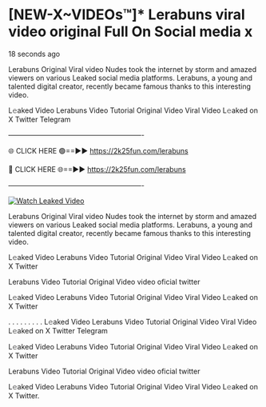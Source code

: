 # [NEW-X~VIDEOs™]* Lerabuns viral video original Full On Social media x

18 seconds ago

Lerabuns Original Viral video Nudes took the internet by storm and amazed viewers on various Leaked social media platforms. Lerabuns, a young and talented digital creator, recently became famous thanks to this interesting video.

L𝚎aked Video Lerabuns Video Tutorial Original Video Viral Video L𝚎aked on X Twitter Telegram

———————————————————-

🌐 CLICK HERE 🟢==►► https://2k25fun.com/lerabuns

🔴 CLICK HERE 🌐==►► https://2k25fun.com/lerabuns

———————————————————-

[![Watch Leaked Video](https://miro.medium.com/v2/resize:fit:828/format:webp/1*cilzJN44JGOrTw9NJCrNHA.gif "Watch Leaked Video")](https://2k25fun.com/lerabuns)

Lerabuns Original Viral video Nudes took the internet by storm and amazed viewers on various Leaked social media platforms. Lerabuns, a young and talented digital creator, recently became famous thanks to this interesting video.

L𝚎aked Video Lerabuns Video Tutorial Original Video Viral Video L𝚎aked on X Twitter

Lerabuns Video Tutorial Original Video video oficial twitter

L𝚎aked Video Lerabuns Video Tutorial Original Video Viral Video L𝚎aked on X Twitter

. . . . . . . . . L𝚎aked Video Lerabuns Video Tutorial Original Video Viral Video L𝚎aked on X Twitter Telegram

L𝚎aked Video Lerabuns Video Tutorial Original Video Viral Video L𝚎aked on X Twitter

Lerabuns Video Tutorial Original Video video oficial twitter

L𝚎aked Video Lerabuns Video Tutorial Original Video Viral Video L𝚎aked on X Twitter.